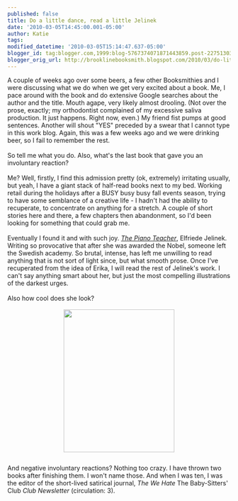 ```yaml
---
published: false
title: Do a little dance, read a little Jelinek
date: '2010-03-05T14:45:00.001-05:00'
author: Katie
tags: 
modified_datetime: '2010-03-05T15:14:47.637-05:00'
blogger_id: tag:blogger.com,1999:blog-5767374071871443859.post-2275130376996666662
blogger_orig_url: http://brooklinebooksmith.blogspot.com/2010/03/do-little-dance-read-little-jelinek.html
---
```


<div style="text-align: left;">A couple of weeks ago over some beers, a few other Booksmithies and I were discussing what we do when we get very excited about a book. Me, I pace around with the book and do extensive Google searches about the author and the title. Mouth agape, very likely almost drooling. (Not over the prose, exactly; my orthodontist complained of my excessive saliva production. It just happens. Right now, even.) My friend fist pumps at good sentences.   Another will shout "YES" preceded by a swear that I cannot type in this work blog. Again, this was a few weeks ago and we were drinking beer, so I fail to remember the rest. </div><div style="text-align: left;"><br /></div><div style="text-align: left;">So tell me what you do. Also, what's the last book that gave you an involuntary reaction?</div><div style="TEXT-ALIGN: left"><br /></div><div style="TEXT-ALIGN: left">Me? Well, firstly, I find this admission pretty (ok, extremely) irritating usually, but yeah, I have a giant stack of half-read books next to my bed.  Working retail during the holidays after a BUSY busy busy fall events season, trying to have some semblance of a creative life - I hadn't had the ability to recuperate, to concentrate on anything for a stretch. A couple of short stories here and there, a few chapters then abandonment,  so I'd been looking for something that could grab me.</div><div><br /></div><div>Eventually I found it and with such joy. <a href="http://www.brooklinebooksmith-shop.com/book/9781852427504"><i>The Piano Teacher</i></a>, Elfriede Jelinek. Writing so provocative that after she was awarded the Nobel, someone left the Swedish academy. So brutal, intense, has left me unwilling to read anything that is not sort of light since, but what smooth prose. Once I've recuperated from the idea of Erika, I will read the rest of Jelinek's work.  I can't say anything smart about her, but just the most compelling illustrations of the darkest urges.</div><div><br /></div><div style="text-align: left;">Also how cool does she look?</div><div><br /></div><div><img style="text-align: left;display: block; margin-top: 0px; margin-right: auto; margin-bottom: 10px; margin-left: auto; cursor: pointer; width: 250px; height: 323px; " src="http://www.nndb.com/people/413/000088149/jelinek-sm.jpg" border="0" alt="" /><br /></div><div>And negative involuntary reactions? Nothing too crazy. I have thrown two books after finishing them. I won't name those. And when I was ten, I was the editor of the short-lived satirical  journal, <i>The We Hate </i>The Baby-Sitters' Club<i> Club Newsletter</i> (circulation: 3).</div><div></div>